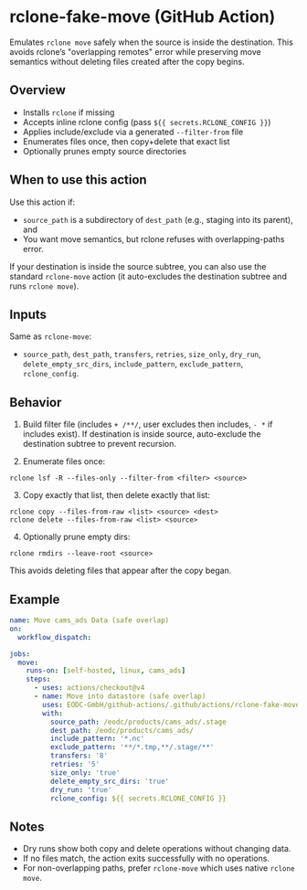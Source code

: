 # rclone-fake-move (GitHub Action)

Emulates `rclone move` safely when the source is inside the destination. This avoids rclone’s "overlapping remotes" error while preserving move semantics without deleting files created after the copy begins.

## Overview

- Installs `rclone` if missing
- Accepts inline rclone config (pass `${{ secrets.RCLONE_CONFIG }}`)
- Applies include/exclude via a generated `--filter-from` file
- Enumerates files once, then copy+delete that exact list
- Optionally prunes empty source directories

## When to use this action

Use this action if:

- `source_path` is a subdirectory of `dest_path` (e.g., staging into its parent), and
- You want move semantics, but rclone refuses with overlapping-paths error.

If your destination is inside the source subtree, you can also use the standard `rclone-move` action (it auto-excludes the destination subtree and runs `rclone move`).

## Inputs

Same as `rclone-move`:

- `source_path`, `dest_path`, `transfers`, `retries`, `size_only`, `dry_run`, `delete_empty_src_dirs`, `include_pattern`, `exclude_pattern`, `rclone_config`.

## Behavior

1) Build filter file (includes `+ /**/`, user excludes then includes, `- *` if includes exist). If destination is inside source, auto-exclude the destination subtree to prevent recursion.

2) Enumerate files once:

```
rclone lsf -R --files-only --filter-from <filter> <source>
```

3) Copy exactly that list, then delete exactly that list:

```
rclone copy --files-from-raw <list> <source> <dest>
rclone delete --files-from-raw <list> <source>
```

4) Optionally prune empty dirs:

```
rclone rmdirs --leave-root <source>
```

This avoids deleting files that appear after the copy began.

## Example

```yaml
name: Move cams_ads Data (safe overlap)
on:
  workflow_dispatch:

jobs:
  move:
    runs-on: [self-hosted, linux, cams_ads]
    steps:
      - uses: actions/checkout@v4
      - name: Move into datastore (safe overlap)
        uses: EODC-GmbH/github-actions/.github/actions/rclone-fake-move@v2
        with:
          source_path: /eodc/products/cams_ads/.stage
          dest_path: /eodc/products/cams_ads/
          include_pattern: '*.nc'
          exclude_pattern: '**/*.tmp,**/.stage/**'
          transfers: '8'
          retries: '5'
          size_only: 'true'
          delete_empty_src_dirs: 'true'
          dry_run: 'true'
          rclone_config: ${{ secrets.RCLONE_CONFIG }}
```

## Notes

- Dry runs show both copy and delete operations without changing data.
- If no files match, the action exits successfully with no operations.
- For non-overlapping paths, prefer `rclone-move` which uses native `rclone move`.


